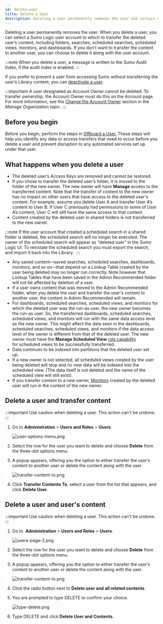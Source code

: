 ```yaml
---
id: delete-user
title: Delete a User
description: Deleting a user permanently removes the user and certain content types.
---
```



Deleting a user permanently removes the user. When you delete a user, you can select a Sumo Logic user account to which to transfer the deleted user’s content, including folders, searches, scheduled searches, scheduled views, monitors, and dashboards. If you don't want to transfer the content to another user, you can choose to delete it along with the user account.

:::note
When you delete a user, a message is written to the Sumo Audit Index, if the audit index is enabled.
:::

If you prefer to prevent a user from accessing Sumo without transferring the user’s Library content, you can [deactivate a user](deactivate-activate-user.md).

:::important
A user designated as Account Owner cannot be deleted. To transfer ownership, the Account Owner must do this on the Account page. For more information, see the [Change the Account Owner](/docs/manage/manage-subscription/manage-org-settings.md) section in the *Manage Organization* topic.
:::

## Before you begin

Before you begin, perform the steps in [Offboard a User.](offboard-user.md) These steps will help you identify any data or access transfers that need to occur before you delete a user and prevent disruption to any automated services set up under that user.

## What happens when you delete a user

* The deleted user’s Access Keys are removed and cannot be restored.
* If you chose to transfer the deleted user’s folder, it is moved to the folder of the new owner. The new owner will have **Manage** access to the transferred content. Note that the transfer of content to the new owner has no impact on other users that have access to the deleted user's content. For example, assume you delete User A and transfer User A’s content to User B. If User C previously had permissions to some of User A’s content, User C will still have the same access to that content. 
* Content created by the deleted user in shared folders is not transferred to the new owner.

:::note
If the user account that created a scheduled search in a shared folder is deleted, the scheduled search will no longer be executed. The owner of the scheduled search will appear as "deleted user" in the Sumo Logic UI. To reinstate the scheduled search you must export the search, and import it back into the Library. 
:::

* Any saved content—saved searches, scheduled searches, dashboards, monitors, and so on—that depend on a Lookup Table created by the user being deleted may no longer run correctly. Note however that Lookup Tables that have been saved in the Admin Recommended folder will not be affected by deletion of a user.
* If a user owns content that was moved to the Admin Recommended folder, when you delete the user and transfer the user's content to another user, the content in Admin Recommended will remain.
* For dashboards, scheduled searches, scheduled views, and monitors for which the deleted user was the run-as user, the new owner becomes the run-as user. So, the transferred dashboards, scheduled searches, scheduled views, and monitors will run with the same data access level as the new owner. This might affect the data seen in the dashboards, scheduled searches, scheduled views, and monitors if the data access level of the owner is different from that of the deleted user. The new owner must have the **Manage Scheduled View** [role capability](../roles/role-capabilities.md) for scheduled views to be successfully transferred.
* Data continues to be indexed into partitions that the deleted user set up. 
* If a new owner is not selected, all scheduled views created by the user being deleted will stop and no new data will be indexed into the scheduled view. (The data itself is not deleted and the name of the scheduled view will still exist).  
* If you transfer content to a new owner, [Monitors](/docs/alerts/monitors) created by the deleted user will run in the context of the new owner.

## Delete a user and transfer content

:::important
Use caution when deleting a user. This action can't be undone.
:::

1. Go to **Administration** > **Users and Roles** > **Users**.  

    ![user-options-menu.png](/img/users-roles/users-page.png)

1. Select the row for the user you want to delete and choose **Delete** from the three-dot options menu.
1. A popup appears, offering you the option to either transfer the user’s content to another user or delete the content along with the user. 

    ![transfer-content-to.png](/img/users-roles/delete-user.png)

1. Click **Transfer Contents To**, select a user from the list that appears, and click **Delete User**.

## Delete a user and user's content

:::important
Use caution when deleting a user. This action can't be undone.
:::

1. Go to  **Administration** > **Users and Roles** > **Users**.  

    ![users-page-2.png](/img/users-roles/users-page-2.png)

1. Select the row for the user you want to delete and choose **Delete** from the three-dot options menu.
1. A popup appears, offering you the option to either transfer the user’s content to another user or delete the content along with the user. 

    ![transfer-content-to.png](/img/users-roles/delete-user2.png)

1. Click the radio button next to **Delete user and all related contents**.
1. You are prompted to type DELETE to confirm your choice.

    ![type-delete.png](/img/users-roles/type-delete.png)

1. Type DELETE and click **Delete User and Contents**.
